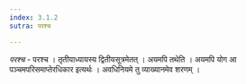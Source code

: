 ```yaml
---
index: 3.1.2
sutra: परश्च

---
```

_परश्च_ - परश्च । तृतीयाध्यायस्य द्वितीयसूत्रमेतत् । अयमपि तथेति । अयमपि योग आ पञ्चमपरिसमाप्तेरधिकार इत्यर्थः । अवधिनियमे तु व्याख्यानमेव शरणम् । 